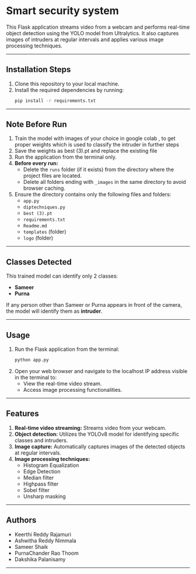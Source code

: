 # Smart security system

This Flask application streams video from a webcam and performs real-time object detection using the YOLO model from Ultralytics. It also captures images of intruders at regular intervals and applies various image processing techniques.

---

## **Installation Steps**
1. Clone this repository to your local machine.
2. Install the required dependencies by running:  
   ```bash
   pip install -r requirements.txt
   ```

---

## **Note Before Run**
1. Train the model with images of your choice in google colab , to get proper weights which is used to classify the intruder in further steps
2. Save the weights as best (3).pt and replace the existing file 
3. Run the application from the terminal only.
4. **Before every run:**
   - Delete the `runs` folder (if it exists) from the directory where the project files are located.
   - Delete all folders ending with `_images` in the same directory to avoid browser caching.
5. Ensure the directory contains only the following files and folders:
   - `app.py`
   - `diptechniques.py`
   - `best (3).pt`
   - `requirements.txt`
   - `Readme.md`
   - `templates` (folder)
   - `logo` (folder)

---

## **Classes Detected**
This trained model can identify only 2 classes:  
- **Sameer**
- **Purna**  

If any person other than Sameer or Purna appears in front of the camera, the model will identify them as **intruder**.

---

## **Usage**
1. Run the Flask application from the terminal:
   ```bash
   python app.py
   ```
2. Open your web browser and navigate to the localhost IP address visible in the terminal to:
   - View the real-time video stream.
   - Access image processing functionalities.

---

## **Features**
1. **Real-time video streaming:** Streams video from your webcam.
2. **Object detection:** Utilizes the YOLOv8 model for identifying specific classes and intruders.
3. **Image capture:** Automatically captures images of the detected objects at regular intervals.
4. **Image processing techniques:**
   - Histogram Equalization
   - Edge Detection
   - Median filter
   - Highpass filter
   - Sobel filter
   - Unsharp masking

---

## **Authors**
- Keerthi Reddy Rajamuri  
- Ashwitha Reddy Nimmala  
- Sameer Shaik
- PurnaChander Rao Thoom
- Dakshika Palanisamy  

---
